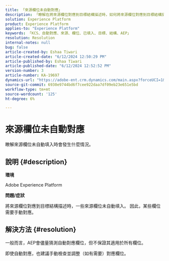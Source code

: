 ```yaml
---
title: 「來源欄位未自動對應」
description: 「瞭解在將來源欄位對應到目標結構描述時，如何將來源欄位對應到目標結構描述。」
solution: Experience Platform
product: Experience Platform
applies-to: "Experience Platform"
keywords: 「KCS、自動對應、來源、欄位、已填入、目標、結構、AEP」
resolution: Resolution
internal-notes: null
bug: false
article-created-by: Eshaa Tiwari
article-created-date: "6/12/2024 12:50:29 PM"
article-published-by: Eshaa Tiwari
article-published-date: "6/12/2024 12:52:52 PM"
version-number: 3
article-number: KA-19697
dynamics-url: "https://adobe-ent.crm.dynamics.com/main.aspx?forceUCI=1&pagetype=entityrecord&etn=knowledgearticle&id=5a3d9255-ba28-ef11-840a-6045bd029b18"
source-git-commit: 6930e9744bd6f7cee922daa7df09eb23e651e5bd
workflow-type: tm+mt
source-wordcount: '125'
ht-degree: 6%

---
```


# 來源欄位未自動對應


瞭解來源欄位未自動填入時會發生什麼情況。

## 說明 {#description}


<b>環境</b>

Adobe Experience Platform

<b>問題/症狀</b>

將來源欄位對應到目標結構描述時，一些來源欄位未自動填入。 因此，某些欄位需要手動對應。


## 解決方法 {#resolution}


一般而言，AEP會儘量猜測自動對應欄位，但不保證其適用於所有欄位。

即使自動對應，也建議手動檢查並調整（如有需要）對應欄位。

